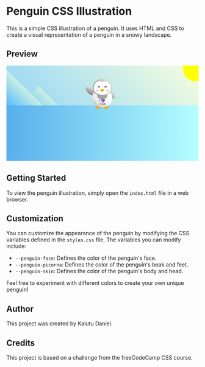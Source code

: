 # Penguin CSS Illustration
This is a simple CSS illustration of a penguin. It uses HTML and CSS to create a visual representation of a penguin in a snowy landscape.

## Preview
![Penguin Illustration](image/penguin.PNG)

## Getting Started
To view the penguin illustration, simply open the `index.html` file in a web browser.

## Customization
You can customize the appearance of the penguin by modifying the CSS variables defined in the `styles.css` file. The variables you can modify include:

- `--penguin-face`: Defines the color of the penguin's face.
- `--penguin-picorna`: Defines the color of the penguin's beak and feet.
- `--penguin-skin`: Defines the color of the penguin's body and head.

Feel free to experiment with different colors to create your own unique penguin!

## Author
This project was created by Kalutu Daniel.

## Credits
This project is based on a challenge from the freeCodeCamp CSS course.

